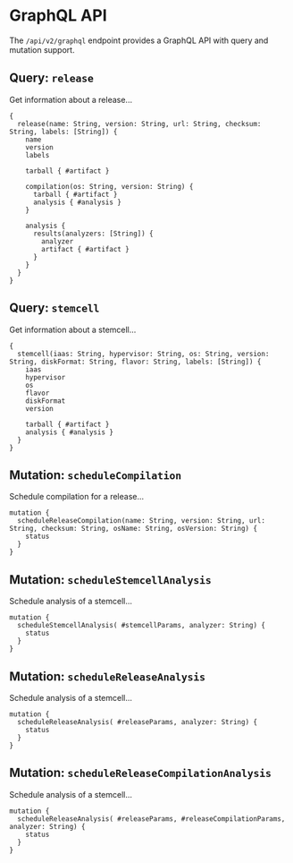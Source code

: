 # GraphQL API

The `/api/v2/graphql` endpoint provides a GraphQL API with query and mutation support.


## Query: `release`

Get information about a release...

    {
      release(name: String, version: String, url: String, checksum: String, labels: [String]) {
        name
        version
        labels

        tarball { #artifact }

        compilation(os: String, version: String) {
          tarball { #artifact }
          analysis { #analysis }
        }

        analysis {
          results(analyzers: [String]) {
            analyzer
            artifact { #artifact }
          }
        }
      }
    }


## Query: `stemcell`

Get information about a stemcell...

    {
      stemcell(iaas: String, hypervisor: String, os: String, version: String, diskFormat: String, flavor: String, labels: [String]) {
        iaas
        hypervisor
        os
        flavor
        diskFormat
        version

        tarball { #artifact }
        analysis { #analysis }
      }
    }


## Mutation: `scheduleCompilation`

Schedule compilation for a release...

    mutation {
      scheduleReleaseCompilation(name: String, version: String, url: String, checksum: String, osName: String, osVersion: String) {
        status
      }
    }


## Mutation: `scheduleStemcellAnalysis`

Schedule analysis of a stemcell...

    mutation {
      scheduleStemcellAnalysis( #stemcellParams, analyzer: String) {
        status
      }
    }


## Mutation: `scheduleReleaseAnalysis`

Schedule analysis of a stemcell...

    mutation {
      scheduleReleaseAnalysis( #releaseParams, analyzer: String) {
        status
      }
    }


## Mutation: `scheduleReleaseCompilationAnalysis`

Schedule analysis of a stemcell...

    mutation {
      scheduleReleaseAnalysis( #releaseParams, #releaseCompilationParams, analyzer: String) {
        status
      }
    }

